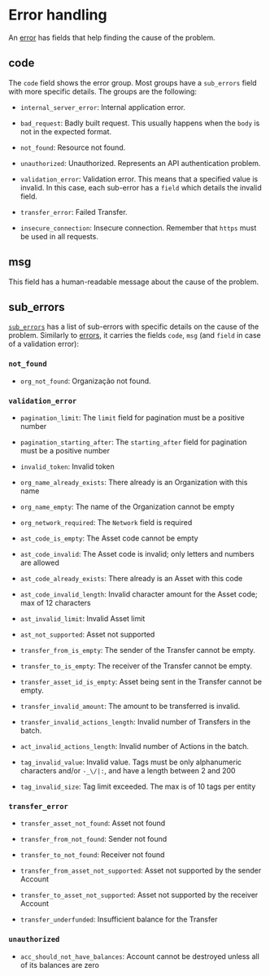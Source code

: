 # Error handling

An [error](#error) has fields that help finding the cause of the problem.

## code

The `code` field shows the error group. Most groups have a `sub_errors` field with more specific details. The groups are the following:

- `internal_server_error`: Internal application error.

- `bad_request`: Badly built request. This usually happens when the `body` is not in the expected format.

- `not_found`: Resource not found.

- `unauthorized`: Unauthorized. Represents an API authentication problem.

- `validation_error`: Validation error. This means that a specified value is invalid. In this case, each sub-error has a `field` which details the invalid field.

- `transfer_error`: Failed Transfer.

- `insecure_connection`: Insecure connection. Remember that `https` must be used in all requests.

## msg

This field has a human-readable message about the cause of the problem.

## sub_errors

[`sub_errors`](#suberror) has a list of sub-errors with specific details on the cause of the problem.
Similarly to [errors](#error), it carries the fields `code`, `msg` (and `field` in case of a validation error):

### `not_found`

- `org_not_found`: Organização not found.



### `validation_error`

- `pagination_limit`: The `limit` field for pagination must be a positive number

- `pagination_starting_after`: The `starting_after` field for pagination must be a positive number

- `invalid_token`: Invalid token

- `org_name_already_exists`: There already is an Organization with this name

- `org_name_empty`: The name of the Organization cannot be empty

- `org_network_required`: The `Network` field is required

- `ast_code_is_empty`: The Asset code cannot be empty

- `ast_code_invalid`: The Asset code is invalid; only letters and numbers are allowed

- `ast_code_already_exists`: There already is an Asset with this code

- `ast_code_invalid_length`: Invalid character amount for the Asset code; max of 12 characters

- `ast_invalid_limit`: Invalid Asset limit

- `ast_not_supported`: Asset not supported

- `transfer_from_is_empty`: The sender of the Transfer cannot be empty.

- `transfer_to_is_empty`: The receiver of the Transfer cannot be empty.

- `transfer_asset_id_is_empty`: Asset being sent in the Transfer cannot be empty.

- `transfer_invalid_amount`: The amount to be transferred is invalid.

- `transfer_invalid_actions_length`: Invalid number of Transfers in the batch.

- `act_invalid_actions_length`: Invalid number of Actions in the batch.

- `tag_invalid_value`: Invalid value. Tags must be only alphanumeric characters and/or `-_\/|:`, and have a length between 2 and 200

- `tag_invalid_size`: Tag limit exceeded. The max is of 10 tags per entity

### `transfer_error`

- `transfer_asset_not_found`: Asset not found

- `transfer_from_not_found`: Sender not found

- `transfer_to_not_found`: Receiver not found

- `transfer_from_asset_not_supported`: Asset not supported by the sender Account

- `transfer_to_asset_not_supported`: Asset not supported by the receiver Account

- `transfer_underfunded`: Insufficient balance for the Transfer

### `unauthorized`

- `acc_should_not_have_balances`: Account cannot be destroyed unless all of its balances are zero
